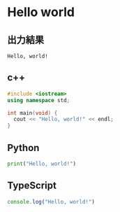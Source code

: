 # Hello world

## 出力結果
```
Hello, world!
```

## c++

```c++
#include <iostream>
using namespace std;

int main(void) {
  cout << "Hello, world!" << endl;
}
```

## Python

```python
print("Hello, world!")

```

## TypeScript

```ts
console.log("Hello, world!")
```